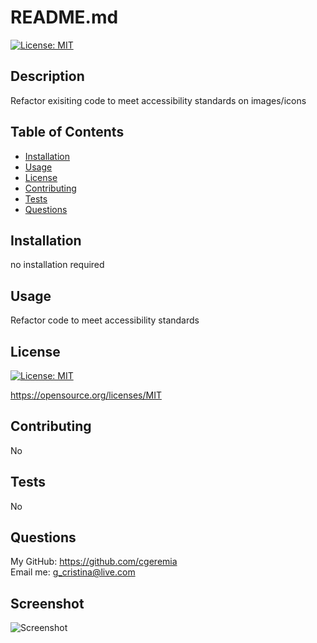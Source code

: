 # README.md
  
  [![License: MIT](https://img.shields.io/badge/License-MIT-yellow.svg)](https://opensource.org/licenses/MIT)

  ## Description

 Refactor exisiting code to meet accessibility standards on images/icons

  ## Table of Contents

  * [Installation](#installation)
  * [Usage](#usage)
  * [License](#license)
  * [Contributing](#contributing)
  * [Tests](#tests)
  * [Questions](#questions)

  ## Installation

no installation required

  ## Usage

Refactor code to meet accessibility standards

  ## License

  [![License: MIT](https://img.shields.io/badge/License-MIT-yellow.svg)](https://opensource.org/licenses/MIT)
  
  https://opensource.org/licenses/MIT 
    

  ## Contributing
  
  No
  
  ## Tests
  No

  ## Questions
  My GitHub: https://github.com/cgeremia <br>
  Email me: g_cristina@live.com
  
  ## Screenshot 
 ![Screenshot](https://user-images.githubusercontent.com/112133093/233174899-cbbc6a0b-4d95-463a-b973-baad8c8c19a6.png)
  
  
